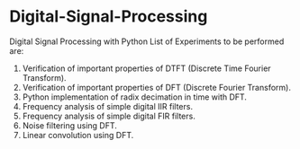 # Digital-Signal-Processing
Digital Signal Processing with Python
List of Experiments to be performed are:
1. Verification of important properties of DTFT (Discrete Time Fourier Transform).
2. Verification of important properties of DFT (Discrete Fourier Transform).
3. Python implementation of radix decimation in time with DFT.
4. Frequency analysis of simple digital IIR filters.
5. Frequency analysis of simple digital FIR filters.
6. Noise filtering using DFT.
7. Linear convolution using DFT.
